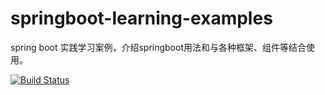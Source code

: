 # springboot-learning-examples
spring boot 实践学习案例，介绍springboot用法和与各种框架、组件等结合使用。


[![Build Status](https://travis-ci.org/tianduo4/springboot-learning-examples.svg?branch=master)](https://travis-ci.org/tianduo4/springboot-learning-examples)